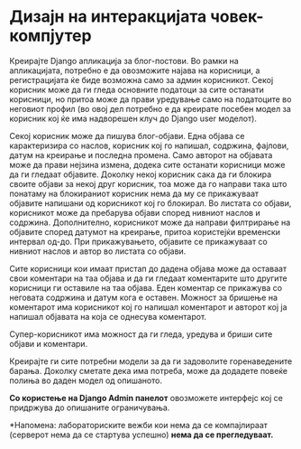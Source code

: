 # Дизајн на интеракцијата човек-компјутер

Креирајте Django апликација за блог-постови. Во рамки на апликацијата, потребно е
да овозможите најава на корисници, а регистрацијата ќе биде возможна само за админ
корисникот. Секој корисник може да ги гледа основните податоци за сите останати
корисници, но притоа може да прави уредување само на податоците во неговиот профил (во
овој дел потребно е да креирате посебен модел за корисник кој ќе има надворешен клуч до
Django user моделот).


Секој корисник може да пишува блог-објави. Една објава се карактеризира со
наслов, корисник кој го напишал, содржина, фајлови, датум на креирање и последна
промена. Само авторот на објавата може да прави нејзина измена, додека сите останати
корисници може да ги гледаат објавите. Доколку некој корисник сака да ги блокира своите
објави за некој друг корисник, тоа може да го направи така што понатаму на блокираниот
корисник нема да му се прикажуваат објавите напишани од корисникот кој го блокирал. Во
листата со објави, корисникот може да пребарува објави според нивниот наслов и
содржина. Дополнително, корисникот може да направи филтрирање на објавите според
датумот на креирање, притоа користејќи временски интервал од-до. При прикажувањето,
објавите се прикажуваат со нивниот наслов и автор во листата со објави.


Сите корисници кои имаат пристап до дадена објава може да оставаат свои
коментари на таа објава и да ги гледаат коментарите што другите корисници ги оставиле на
таа објава. Еден коментар се прикажува со неговата содржина и датум кога е оставен.
Можност за бришење на коментарот има корисникот кој го напишал коментарот и авторот
кој ја напишал објавата на која се однесува коментарот.


Супер-корисникот има можност да ги гледа, уредува и бриши сите објави и коментари.


Креирајте ги сите потребни модели за да ги задоволите горенаведените барања. Доколку
сметате дека има потреба, може да додадете повеќе полиња во даден модел од опишаното.


<strong>Со користење на Django Admin панелот</strong> овозможете интерфејс кој се придржува до
опишаните ограничувања.


*Напомена: лабораториските вежби кои нема да се компајлираат (серверот нема да се
стартува успешно) <strong> нема да се прегледуваат. </strong>
